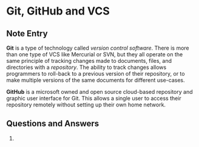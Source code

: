# Git, GitHub and VCS

## Note Entry

**Git** is a type of technology called *version control software*. There is more than one type of VCS like Mercurial or SVN, but they all
operate on the same principle of tracking changes made to documents, files, and directories with a *repository*. The ability to track changes allows
programmers to roll-back to a previous version of their repository, or to make multiple versions of the same documents for different use-cases.

**GitHub** is a microsoft owned and open source cloud-based repository and graphic user interface for Git. This allows a single user to access their repository remotely without setting up their own home network.

## Questions and Answers

1. 